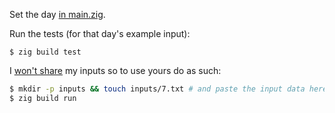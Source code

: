 Set the day [in main.zig](https://github.com/lilrik/aoc22/blob/main/src/main.zig#L2).

Run the tests (for that day's example input):
```
$ zig build test
```

I [won't share](https://mobile.twitter.com/ericwastl/status/1465805354214830081) my inputs so to use yours do as such:
```bash
$ mkdir -p inputs && touch inputs/7.txt # and paste the input data here
$ zig build run
```